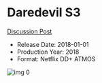 # Daredevil S3

[Discussion Post](https://www.avsforum.com/threads/bass-eq-for-filtered-movies.2995212/post-57004930)

* Release Date: 2018-01-01
* Production Year: 2018
* Format: Netflix DD+ ATMOS

![img 0](https://i.imgur.com/Sq8a68s.jpg)

